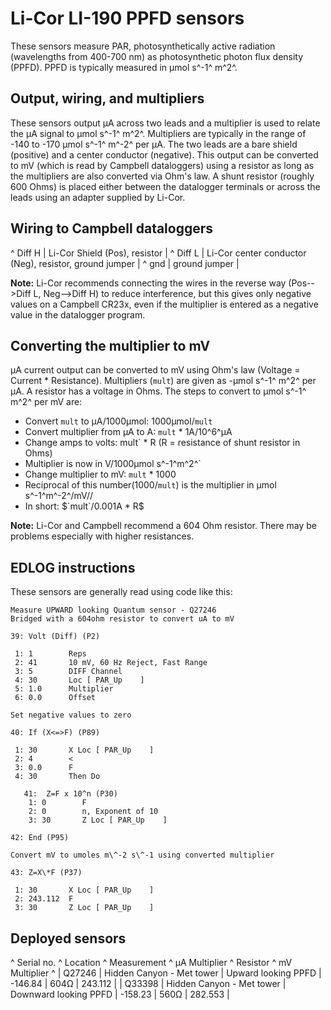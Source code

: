 # Li-Cor LI-190 PPFD sensors

These sensors measure PAR, photosynthetically active radiation
(wavelengths from 400-700 nm) as photosynthetic photon flux density
(PPFD). PPFD is typically measured in μmol s^-1^ m^2^.

## Output, wiring, and multipliers

These sensors output μA across two leads and a multiplier is used to
relate the μA signal to μmol s^-1^ m^2^. Multipliers are typically in
the range of -140 to -170 μmol s^-1^ m^-2^ per μA. The two leads are a
bare shield (positive) and a center conductor (negative). This output
can be converted to mV (which is read by Campbell dataloggers) using a
resistor as long as the multipliers are also converted via Ohm's law. A
shunt resistor (roughly 600 Ohms) is placed either between the
datalogger terminals or across the leads using an adapter supplied by
Li-Cor.

## Wiring to Campbell dataloggers

\^ Diff H | Li-Cor Shield (Pos), resistor | \^ Diff L | Li-Cor center
conductor (Neg), resistor, ground jumper | \^ gnd | ground jumper |

 **Note:** Li-Cor recommends connecting the wires in the reverse
        way (Pos-->Diff L, Neg-->Diff H) to reduce interference,
        but this gives only negative values on a Campbell CR23x, even if
        the multiplier is entered as a negative value in the
        datalogger program.

Converting the multiplier to mV
-------------------------------

μA current output can be converted to mV using Ohm's law (Voltage =
Current \* Resistance). Multipliers (`mult`) are given as -μmol s^-1^ m^2^ per
μA. A resistor has a voltage in Ohms. The steps to convert to μmol s^-1^
m^2^ per mV are:

- Convert `mult` to μA/1000μmol: 1000μmol/`mult`
- Convert multiplier from μA to A: `mult` * 1A/10^6^μA
- Change amps to volts: mult` * R (R = resistance of shunt resistor in Ohms)
- Multiplier is now in V/1000μmol s^-1^m^2^`
- Change multiplier to mV: `mult` * 1000
- Reciprocal of this number(1000/`mult`) is the multiplier in μmol s^-1^m^-2^/mV//
- In short: $`mult`/0.001A * R$

 **Note:** Li-Cor and Campbell recommend a 604 Ohm resistor.
        There may be problems especially with higher resistances.

## EDLOG instructions

These sensors are generally read using code like this:


~~~
Measure UPWARD looking Quantum sensor - Q27246
Bridged with a 604ohm resistor to convert uA to mV

39: Volt (Diff) (P2)

 1: 1        Reps
 2: 41       10 mV, 60 Hz Reject, Fast Range
 3: 5        DIFF Channel
 4: 30       Loc [ PAR_Up    ]
 5: 1.0      Multiplier
 6: 0.0      Offset

Set negative values to zero

40: If (X<=>F) (P89)

 1: 30       X Loc [ PAR_Up    ]
 2: 4        <
 3: 0.0      F
 4: 30       Then Do

   41:  Z=F x 10^n (P30)
    1: 0        F
    2: 0        n, Exponent of 10
    3: 30       Z Loc [ PAR_Up    ]

42: End (P95)

Convert mV to umoles m\^-2 s\^-1 using converted multiplier

43: Z=X\*F (P37)

 1: 30       X Loc [ PAR_Up    ]
 2: 243.112  F
 3: 30       Z Loc [ PAR_Up    ]

~~~

## Deployed sensors

\^ Serial no. \^ Location \^ Measurement \^ μA Multiplier \^ Resistor \^
mV Multiplier \^ | Q27246 | Hidden Canyon - Met tower | Upward looking
PPFD | -146.84 | 604Ω | 243.112 | | Q33398 | Hidden Canyon - Met tower |
Downward looking PPFD | -158.23 | 560Ω | 282.553 |
